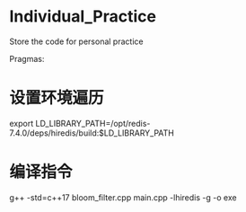 # Individual_Practice
Store the code for personal practice

Pragmas:
# 设置环境遍历
export LD_LIBRARY_PATH=/opt/redis-7.4.0/deps/hiredis/build:$LD_LIBRARY_PATH

# 编译指令
g++ -std=c++17 bloom_filter.cpp main.cpp -lhiredis -g -o exe

